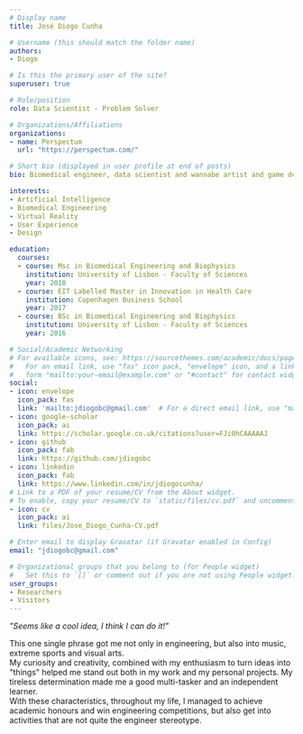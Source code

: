 ```yaml
---
# Display name
title: José Diogo Cunha

# Username (this should match the folder name)
authors:
- Diogo

# Is this the primary user of the site?
superuser: true

# Role/position
role: Data Scientist - Problem Solver

# Organizations/Affiliations
organizations:
- name: Perspectum
  url: "https://perspectum.com/"

# Short bio (displayed in user profile at end of posts)
bio: Biomedical engineer, data scientist and wannabe artist and game developer

interests:
- Artificial Intelligence
- Biomedical Engineering
- Virtual Reality
- User Experience
- Design

education:
  courses:
  - course: Msc in Biomedical Engineering and Biophysics
    institution: University of Lisbon - Faculty of Sciences
    year: 2018
  - course: EIT Labelled Master in Innovation in Health Care
    institution: Copenhagen Business School
    year: 2017
  - course: BSc in Biomedical Engineering and Biophysics
    institution: University of Lisbon - Faculty of Sciences
    year: 2016

# Social/Academic Networking
# For available icons, see: https://sourcethemes.com/academic/docs/page-builder/#icons
#   For an email link, use "fas" icon pack, "envelope" icon, and a link in the
#   form "mailto:your-email@example.com" or "#contact" for contact widget.
social:
- icon: envelope
  icon_pack: fas
  link: 'mailto:jdiogobc@gmail.com'  # For a direct email link, use "mailto:test@example.org".
- icon: google-scholar
  icon_pack: ai
  link: https://scholar.google.co.uk/citations?user=FJi0hCAAAAAJ
- icon: github
  icon_pack: fab
  link: https://github.com/jdiogobc
- icon: linkedin
  icon_pack: fab
  link: https://www.linkedin.com/in/jdiogocunha/
# Link to a PDF of your resume/CV from the About widget.
# To enable, copy your resume/CV to `static/files/cv.pdf` and uncomment the lines below.
- icon: cv
  icon_pack: ai
  link: files/Jose_Diogo_Cunha-CV.pdf

# Enter email to display Gravatar (if Gravatar enabled in Config)
email: "jdiogobc@gmail.com"

# Organizational groups that you belong to (for People widget)
#   Set this to `[]` or comment out if you are not using People widget.
user_groups:
- Researchers
- Visitors
---
```

<i>"Seems like a cool idea, I think I can do it!"</i>

This one single phrase got me not only in engineering, but also into music, extreme sports and visual arts.<br>
My curiosity and creativity, combined with my enthusiasm to turn ideas into "things" helped me stand out both in my work and my personal projects.
My tireless determination made me a good multi-tasker and an independent learner.<br>
With these characteristics, throughout my life, I managed to achieve academic honours and win engineering competitions,
but also get into activities that are not quite the engineer stereotype.
